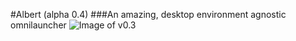 #Albert (alpha 0.4) 
###An amazing, desktop environment agnostic omnilauncher
![Image of v0.3](https://raw.githubusercontent.com/ManuelSchneid3r/albert/master/v0.3.gif)
